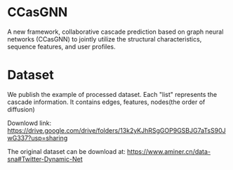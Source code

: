 # CCasGNN
A new framework, collaborative cascade prediction based on graph neural networks (CCasGNN) to jointly utilize the structural characteristics, sequence features, and user profiles.

# Dataset
We publish the example of processed dataset. Each "list" represents the cascade information. It contains edges, features, nodes(the order of diffusion)

Downlowd link: https://drive.google.com/drive/folders/13k2yKJhRSgGOP9GSBJG7aTsS90JwG337?usp=sharing

The original dataset can be download at: https://www.aminer.cn/data-sna#Twitter-Dynamic-Net
